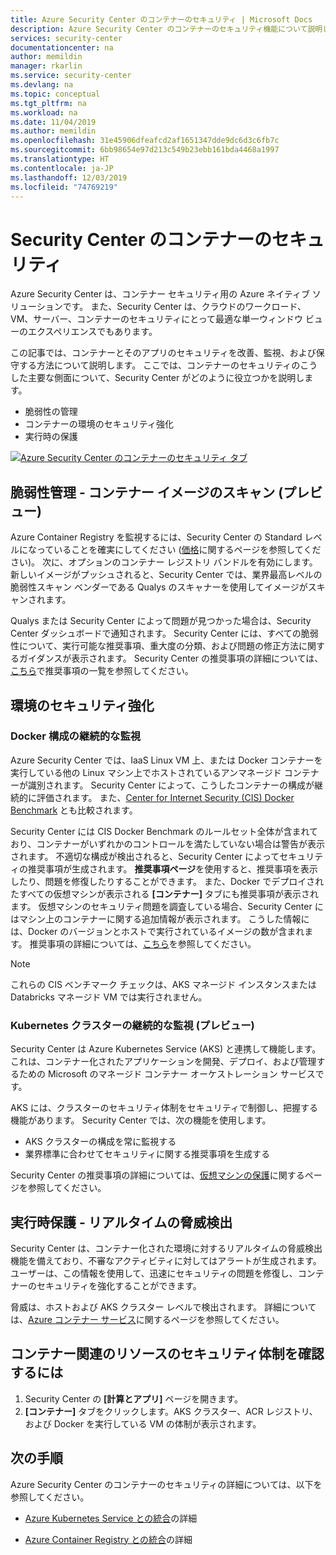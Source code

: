 ```yaml
---
title: Azure Security Center のコンテナーのセキュリティ | Microsoft Docs
description: Azure Security Center のコンテナーのセキュリティ機能について説明します。
services: security-center
documentationcenter: na
author: memildin
manager: rkarlin
ms.service: security-center
ms.devlang: na
ms.topic: conceptual
ms.tgt_pltfrm: na
ms.workload: na
ms.date: 11/04/2019
ms.author: memildin
ms.openlocfilehash: 31e45906dfeafcd2af1651347dde9dc6d3c6fb7c
ms.sourcegitcommit: 6bb98654e97d213c549b23ebb161bda4468a1997
ms.translationtype: HT
ms.contentlocale: ja-JP
ms.lasthandoff: 12/03/2019
ms.locfileid: "74769219"
---
```

# <a name="container-security-in-security-center"></a>Security Center のコンテナーのセキュリティ

Azure Security Center は、コンテナー セキュリティ用の Azure ネイティブ ソリューションです。 また、Security Center は、クラウドのワークロード、VM、サーバー、コンテナーのセキュリティにとって最適な単一ウィンドウ ビューのエクスペリエンスでもあります。

この記事では、コンテナーとそのアプリのセキュリティを改善、監視、および保守する方法について説明します。 ここでは、コンテナーのセキュリティのこうした主要な側面について、Security Center がどのように役立つかを説明します。

* 脆弱性の管理
* コンテナーの環境のセキュリティ強化
* 実行時の保護

[![Azure Security Center のコンテナーのセキュリティ タブ](media/container-security/container-security-tab.png)](media/container-security/container-security-tab.png#lightbox)

## <a name="vulnerability-management---scanning-container-images-preview"></a>脆弱性管理 - コンテナー イメージのスキャン (プレビュー)
Azure Container Registry を監視するには、Security Center の Standard レベルになっていることを確実にしてください ([価格](https://docs.microsoft.com/azure/security-center/security-center-pricing.md)に関するページを参照してください)。 次に、オプションのコンテナー レジストリ バンドルを有効にします。 新しいイメージがプッシュされると、Security Center では、業界最高レベルの脆弱性スキャン ベンダーである Qualys のスキャナーを使用してイメージがスキャンされます。

Qualys または Security Center によって問題が見つかった場合は、Security Center ダッシュボードで通知されます。 Security Center には、すべての脆弱性について、実行可能な推奨事項、重大度の分類、および問題の修正方法に関するガイダンスが表示されます。 Security Center の推奨事項の詳細については、[こちら](recommendations-compute-and-apps.md)で推奨事項の一覧を参照してください。

## <a name="environment-hardening"></a>環境のセキュリティ強化

### <a name="continuous-monitoring-of-your-docker-configuration"></a>Docker 構成の継続的な監視
Azure Security Center では、IaaS Linux VM 上、または Docker コンテナーを実行している他の Linux マシン上でホストされているアンマネージド コンテナーが識別されます。 Security Center によって、こうしたコンテナーの構成が継続的に評価されます。 また、[Center for Internet Security (CIS) Docker Benchmark](https://www.cisecurity.org/benchmark/docker/) とも比較されます。 

Security Center には CIS Docker Benchmark のルールセット全体が含まれており、コンテナーがいずれかのコントロールを満たしていない場合は警告が表示されます。 不適切な構成が検出されると、Security Center によってセキュリティの推奨事項が生成されます。 **推奨事項ページ**を使用すると、推奨事項を表示したり、問題を修復したりすることができます。 また、Docker でデプロイされたすべての仮想マシンが表示される **[コンテナー]** タブにも推奨事項が表示されます。 仮想マシンのセキュリティ問題を調査している場合、Security Center にはマシン上のコンテナーに関する追加情報が表示されます。 こうした情報には、Docker のバージョンとホストで実行されているイメージの数が含まれます。 推奨事項の詳細については、[こちら](https://docs.microsoft.com/azure/security-center/security-center-virtual-machine-protection)を参照してください。 

>[!NOTE]
> これらの CIS ベンチマーク チェックは、AKS マネージド インスタンスまたは Databricks マネージド VM では実行されません。

### <a name="continuous-monitoring-of-your-kubernetes-clusters-preview"></a>Kubernetes クラスターの継続的な監視 (プレビュー)
Security Center は Azure Kubernetes Service (AKS) と連携して機能します。これは、コンテナー化されたアプリケーションを開発、デプロイ、および管理するための Microsoft のマネージド コンテナー オーケストレーション サービスです。

AKS には、クラスターのセキュリティ体制をセキュリティで制御し、把握する機能があります。 Security Center では、次の機能を使用します。
* AKS クラスターの構成を常に監視する
* 業界標準に合わせてセキュリティに関する推奨事項を生成する

Security Center の推奨事項の詳細については、[仮想マシンの保護](security-center-virtual-machine-protection.md)に関するページを参照してください。

## <a name="run-time-protection---real-time-threat-detection"></a>実行時保護 - リアルタイムの脅威検出

Security Center は、コンテナー化された環境に対するリアルタイムの脅威検出機能を備えており、不審なアクティビティに対してはアラートが生成されます。 ユーザーは、この情報を使用して、迅速にセキュリティの問題を修復し、コンテナーのセキュリティを強化することができます。

脅威は、ホストおよび AKS クラスター レベルで検出されます。 詳細については、[Azure コンテナー サービス](https://docs.microsoft.com/azure/security-center/security-center-alerts-compute#azure-containers-)に関するページを参照してください。


## <a name="to-view-the-security-posture-of-your-container-related-resources"></a>コンテナー関連のリソースのセキュリティ体制を確認するには
1.  Security Center の **[計算とアプリ]** ページを開きます。
2.  **[コンテナー]** タブをクリックします。AKS クラスター、ACR レジストリ、および Docker を実行している VM の体制が表示されます。

## <a name="next-steps"></a>次の手順

Azure Security Center のコンテナーのセキュリティの詳細については、以下を参照してください。
* [Azure Kubernetes Service との統合](azure-kubernetes-service-integration.md)の詳細

* [Azure Container Registry との統合](azure-container-registry-integration.md)の詳細